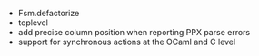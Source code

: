 - Fsm.defactorize
- toplevel
- add precise column position when reporting PPX parse errors 
- support for synchronous actions at the OCaml and C level
